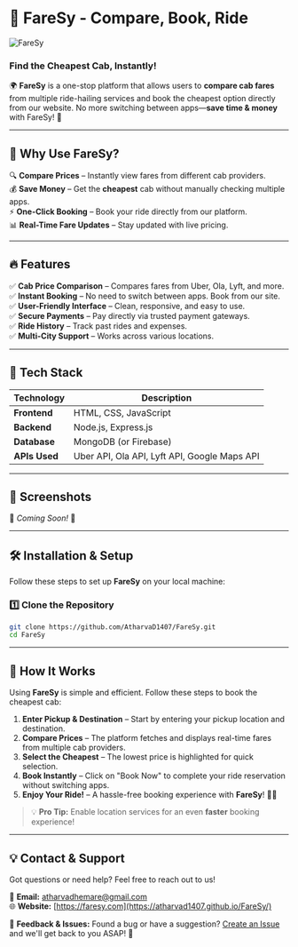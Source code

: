 # 🚖 FareSy - Compare, Book, Ride

![FareSy](https://img.shields.io/badge/FareSy-Cab_Comparison_Platform-blue?style=for-the-badge)

### **Find the Cheapest Cab, Instantly!**

🌍 **FareSy** is a one-stop platform that allows users to **compare cab fares** from multiple ride-hailing services and book the cheapest option directly from our website. No more switching between apps—**save time & money** with FareSy! 🚀

---

## 📢 **Why Use FareSy?**
🔍 **Compare Prices** – Instantly view fares from different cab providers.  
💰 **Save Money** – Get the **cheapest** cab without manually checking multiple apps.  
⚡ **One-Click Booking** – Book your ride directly from our platform.  
📊 **Real-Time Fare Updates** – Stay updated with live pricing.  

---

## 🔥 **Features**
✅ **Cab Price Comparison** – Compares fares from Uber, Ola, Lyft, and more.  
✅ **Instant Booking** – No need to switch between apps. Book from our site.  
✅ **User-Friendly Interface** – Clean, responsive, and easy to use.  
✅ **Secure Payments** – Pay directly via trusted payment gateways.  
✅ **Ride History** – Track past rides and expenses.  
✅ **Multi-City Support** – Works across various locations.  

---

## 🚀 **Tech Stack**
| Technology | Description |
|------------|------------|
| **Frontend**  | HTML, CSS, JavaScript |
| **Backend**   | Node.js, Express.js |
| **Database**  | MongoDB (or Firebase) |
| **APIs Used** | Uber API, Ola API, Lyft API, Google Maps API |

---

## 📸 **Screenshots**
🚀 *Coming Soon!* 🚀  

---

## 🛠 **Installation & Setup**
Follow these steps to set up **FareSy** on your local machine:  

### **1️⃣ Clone the Repository**
```sh
git clone https://github.com/AtharvaD1407/FareSy.git
cd FareSy
```

---

## 🎯 **How It Works**
Using **FareSy** is simple and efficient. Follow these steps to book the cheapest cab:

1. **Enter Pickup & Destination** – Start by entering your pickup location and destination.
2. **Compare Prices** – The platform fetches and displays real-time fares from multiple cab providers.
3. **Select the Cheapest** – The lowest price is highlighted for quick selection.
4. **Book Instantly** – Click on "Book Now" to complete your ride reservation without switching apps.
5. **Enjoy Your Ride!** – A hassle-free booking experience with **FareSy**! 🚖✨

> 💡 **Pro Tip:** Enable location services for an even **faster** booking experience!

---

## 💡 **Contact & Support**
Got questions or need help? Feel free to reach out to us!  

📩 **Email:** [atharvadhemare@gmail.com](mailto:atharvadhemare@gmail.com)  
🌐 **Website:** [https://faresy.com](https://atharvad1407.github.io/FareSy/)     

🔹 **Feedback & Issues:** Found a bug or have a suggestion? [Create an Issue](https://github.com/AtharvaD1407/FareSy/issues) and we'll get back to you ASAP! 🚀

